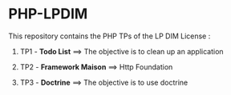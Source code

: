 # PHP-LPDIM

This repository contains the PHP TPs of the LP DIM License : 

1. TP1 - **Todo List** ==> The objective is to clean up an application

2. TP2 - **Framework Maison** ==> Http Foundation

3. TP3 - **Doctrine** ==> The objective is to use doctrine
